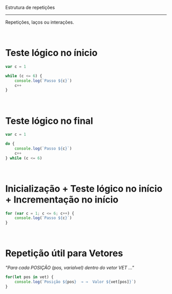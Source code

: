 Estrutura de repetições
***

Repetições, laços ou interações.
 
<br/>
 
# Teste lógico no ínicio

```javascript
var c = 1

while (c <= 6) {
    console.log(`Passo ${c}`)
    c++
}
```

<br/>
 
# Teste lógico no final

```javascript
var c = 1

do {
    console.log(`Passo ${c}`)
    c++
} while (c <= 6)
```

<br/>
 
# Inicialização + Teste lógico no início + Incrementação no início

```javascript
for (var c = 1; c <= 6; c++) {
    console.log(`Passo ${c}`)
}
```

<br/>
 
# Repetição útil para Vetores

_"Para cada POSIÇÃO (pos, varialvel) dentro do vetor VET ..."_
```javascript
for(let pos in vet) {
    console.log(`Posição ${pos}  → →  Valor ${vet[pos]}`)
}
```
